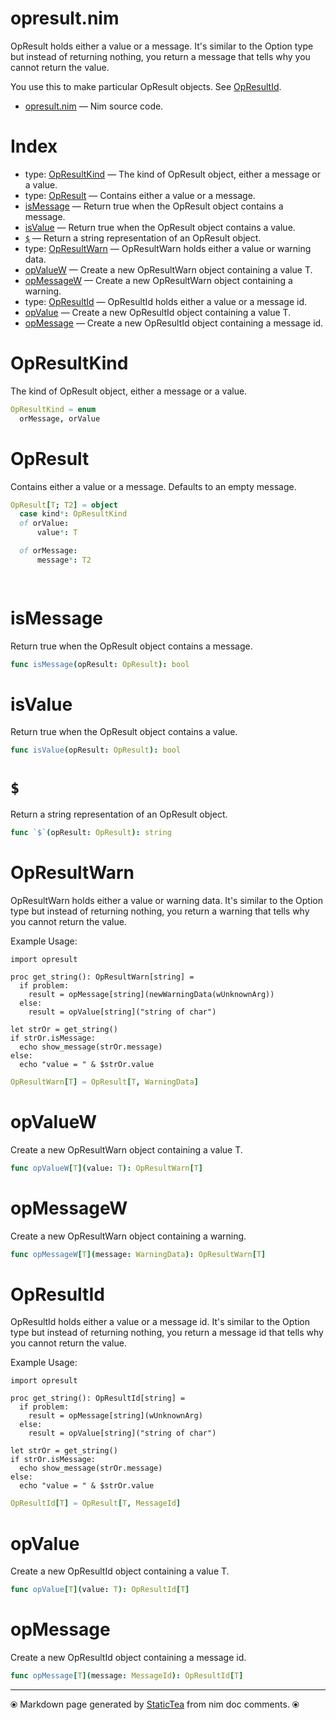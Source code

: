 # opresult.nim

OpResult holds either a value or a message.  It's similar to
the Option type but instead of returning nothing, you return a
message that tells why you cannot return the value.

You use this to make particular OpResult objects. See [OpResultId](opresultid.md).

* [opresult.nim](../src/opresult.nim) &mdash; Nim source code.
# Index

* type: [OpResultKind](#opresultkind) &mdash; The kind of OpResult object, either a message or a value.
* type: [OpResult](#opresult) &mdash; Contains either a value or a message.
* [isMessage](#ismessage) &mdash; Return true when the OpResult object contains a message.
* [isValue](#isvalue) &mdash; Return true when the OpResult object contains a value.
* [`$`](#) &mdash; Return a string representation of an OpResult object.
* type: [OpResultWarn](#opresultwarn) &mdash; OpResultWarn holds either a value or warning data.
* [opValueW](#opvaluew) &mdash; Create a new OpResultWarn object containing a value T.
* [opMessageW](#opmessagew) &mdash; Create a new OpResultWarn object containing a warning.
* type: [OpResultId](#opresultid) &mdash; OpResultId holds either a value or a message id.
* [opValue](#opvalue) &mdash; Create a new OpResultId object containing a value T.
* [opMessage](#opmessage) &mdash; Create a new OpResultId object containing a message id.

# OpResultKind

The kind of OpResult object, either a message or a value.

```nim
OpResultKind = enum
  orMessage, orValue
```

# OpResult

Contains either a value or a message. Defaults to an empty message.

```nim
OpResult[T; T2] = object
  case kind*: OpResultKind
  of orValue:
      value*: T

  of orMessage:
      message*: T2

  
```

# isMessage

Return true when the OpResult object contains a message.

```nim
func isMessage(opResult: OpResult): bool
```

# isValue

Return true when the OpResult object contains a value.

```nim
func isValue(opResult: OpResult): bool
```

# `$`

Return a string representation of an OpResult object.

```nim
func `$`(opResult: OpResult): string
```

# OpResultWarn

OpResultWarn holds either a value or warning data.  It's similar to the Option type but instead of returning nothing, you return a warning that tells why you cannot return the value.

Example Usage:

~~~
import opresult

proc get_string(): OpResultWarn[string] =
  if problem:
    result = opMessage[string](newWarningData(wUnknownArg))
  else:
    result = opValue[string]("string of char")

let strOr = get_string()
if strOr.isMessage:
  echo show_message(strOr.message)
else:
  echo "value = " & $strOr.value
~~~

```nim
OpResultWarn[T] = OpResult[T, WarningData]
```

# opValueW

Create a new OpResultWarn object containing a value T.

```nim
func opValueW[T](value: T): OpResultWarn[T]
```

# opMessageW

Create a new OpResultWarn object containing a warning.

```nim
func opMessageW[T](message: WarningData): OpResultWarn[T]
```

# OpResultId

OpResultId holds either a value or a message id.  It's similar to
the Option type but instead of returning nothing, you return a
message id that tells why you cannot return the value.

Example Usage:

~~~
import opresult

proc get_string(): OpResultId[string] =
  if problem:
    result = opMessage[string](wUnknownArg)
  else:
    result = opValue[string]("string of char")

let strOr = get_string()
if strOr.isMessage:
  echo show_message(strOr.message)
else:
  echo "value = " & $strOr.value
~~~

```nim
OpResultId[T] = OpResult[T, MessageId]
```

# opValue

Create a new OpResultId object containing a value T.

```nim
func opValue[T](value: T): OpResultId[T]
```

# opMessage

Create a new OpResultId object containing a message id.

```nim
func opMessage[T](message: MessageId): OpResultId[T]
```


---
⦿ Markdown page generated by [StaticTea](https://github.com/flenniken/statictea/) from nim doc comments. ⦿
